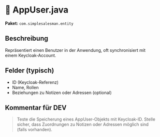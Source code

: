 # 📄 AppUser.java

**Paket:** `com.simplesalesman.entity`

## Beschreibung
Repräsentiert einen Benutzer in der Anwendung, oft synchronisiert mit einem Keycloak-Account.

## Felder (typisch)
- ID (Keycloak-Referenz)
- Name, Rollen
- Beziehungen zu Notizen oder Adressen (optional)

## Kommentar für DEV
> Teste die Speicherung eines AppUser-Objekts mit Keycloak-ID. Stelle sicher, dass Zuordnungen zu Notizen oder Adressen möglich sind (falls vorhanden).